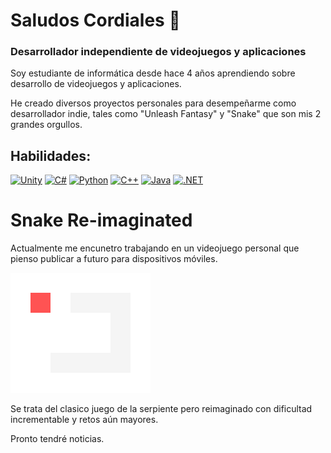 # Saludos Cordiales 👋

### Desarrollador independiente de videojuegos y aplicaciones


Soy estudiante de informática desde hace 4 años aprendiendo sobre desarrollo de videojuegos y aplicaciones.

He creado diversos proyectos personales para desempeñarme como desarrollador indie, tales como "Unleash Fantasy" y "Snake" que son mis 2 grandes orgullos.

## Habilidades:
[![Unity](https://img.shields.io/badge/Unity-100000?style=for-the-badge&logo=unity&logoColor=white)]()
[![C#](https://img.shields.io/badge/C%23-239120?style=for-the-badge&logo=c-sharp&logoColor=white)]()
[![Python](https://img.shields.io/badge/Python-3776AB?style=for-the-badge&logo=python&logoColor=white)]()
[![C++](https://img.shields.io/badge/C%2B%2B-00599C?style=for-the-badge&logo=c%2B%2B&logoColor=white)]()
[![Java](https://img.shields.io/badge/Java-ED8B00?style=for-the-badge&logo=java&logoColor=white)]()
[![.NET](https://img.shields.io/badge/.NET-5C2D91?style=for-the-badge&logo=.net&logoColor=white)]()

# Snake Re-imaginated

Actualmente me encunetro trabajando en un videojuego personal que pienso publicar a futuro para dispositivos móviles.

![](./Snake%20animation.gif)

Se trata del clasico juego de la serpiente pero reimaginado con dificultad incrementable y retos aún mayores.

Pronto tendré noticias.



<!--
**Guetti/Guetti** is a ✨ _special_ ✨ repository because its `README.md` (this file) appears on your GitHub profile.

Here are some ideas to get you started:

- 🔭 I’m currently working on ...
- 🌱 I’m currently learning ...
- 👯 I’m looking to collaborate on ...
- 🤔 I’m looking for help with ...
- 💬 Ask me about ...
- 📫 How to reach me: ...
- 😄 Pronouns: ...
- ⚡ Fun fact: ...
-->
